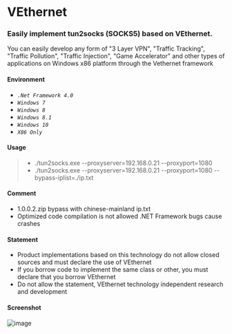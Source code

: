# VEthernet
### Easily implement tun2socks (SOCKS5) based on VEthernet.
You can easily develop any form of "3 Layer VPN", "Traffic Tracking", "Traffic Pollution", "Traffic Injection", "Game Accelerator" and other types of applications on Windows x86 platform through the Vethernet framework

#### Environment
* *`.Net Framework 4.0`*
* *`Windows 7`*
* *`Windows 8`* 
* *`Windows 8.1`*
* *`Windows 10`*  
* *`X86 Only`*

#### Usage
> * ./tun2socks.exe --proxyserver=192.168.0.21 --proxyport=1080
> * ./tun2socks.exe --proxyserver=192.168.0.21 --proxyport=1080 --bypass-iplist=./ip.txt

#### Comment
* 1.0.0.2.zip bypass with chinese-mainland ip.txt
* Optimized code compilation is not allowed .NET Framework bugs cause crashes

#### Statement
* Product implementations based on this technology do not allow closed sources and must declare the use of VEthernet
* If you borrow code to implement the same class or other, you must declare that you borrow VEthernet
* Do not allow the statement, VEthernet technology independent research and development

#### Screenshot
![image](https://img-blog.csdnimg.cn/20210913170159606.png)
